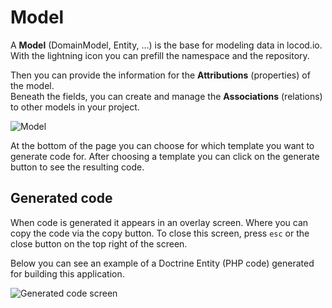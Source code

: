 # Model

A __Model__ (DomainModel, Entity, ...) is the base for modeling data in locod.io.  
With the lightning icon you can prefill the namespace and the repository.

Then you can provide the information for the __Attributions__ (properties) of the model.  
Beneath the fields, you can create and manage the __Associations__ (relations) to other models in your
project.

![Model](/model.png)

At the bottom of the page you can choose for which template you want to
generate code for. After choosing a template you can click on the generate button
to see the resulting code.

## Generated code

When code is generated it appears in an overlay screen. Where you can copy the code via 
the copy button. To close this screen, press `esc` or the close button on the 
top right of the screen.

Below you can see an example of a Doctrine Entity (PHP code) 
generated for building this application.

![Generated code screen](/generated_code.png)
